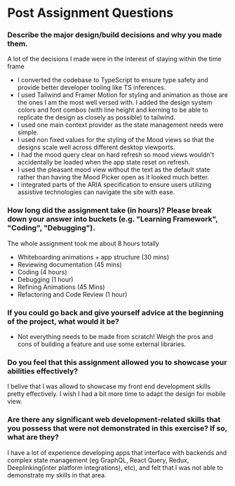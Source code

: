 # Post Assignment Questions

### Describe the major design/build decisions and why you made them.
A lot of the decisions I made were in the interest of staying within the time frame 
- I converted the codebase to TypeScript to ensure type safety and provide better developer tooling like TS inferences. 
- I used Tailwind and Framer Motion for styling and animation as those are the ones I am the most well versed with. I added the design system colors and font combos (with line height and kerning to be able to replicate the design as closely as possible) to tailwind.
- I used one main context provider as the state management needs were simple.
- I used non fixed values for the styling of the Mood views so that the designs scale well across different desktop viewports.
-  I had the mood query clear on hard refresh so mood views wouldn't accidentally be loaded when the app state reset on refresh.
- I used the pleasant mood view without the text as the default state rather than having the Mood Picker open as it looked much better. 
- I integrated parts of the ARIA specification to ensure users utilizing assistive technologies can navigate the site with ease.

### How long did the assignment take (in hours)? Please break down your answer into buckets (e.g. "Learning Framework", "Coding", "Debugging").

The whole assignment took me about 8 hours totally
- Whiteboarding animations + app structure (30 mins)
- Reviewing documentation (45 mins)
- Coding (4 hours)
- Debugging (1 hour)
- Refining Animations (45 Mins)
- Refactoring and Code Review (1 hour)

### If you could go back and give yourself advice at the beginning of the project, what would it be?
- Not everything needs to be made from scratch! Weigh the pros and cons of building a feature and use some external libraries.  

### Do you feel that this assignment allowed you to showcase your abilities effectively?
I belive that I was allowd to showcase my front end development skills pretty effectively. I wish I had a bit more time to adapt the design for mobile view. 

### Are there any significant web development-related skills that you possess that were not demonstrated in this exercise? If so, what are they?
I have a lot of experience developing apps that interface with backends and complex state management (eg GraphQL, React Query, Redux, Deeplinking(inter platform integrations), etc), and felt that I was not able to demonstrate my skills in that area. 